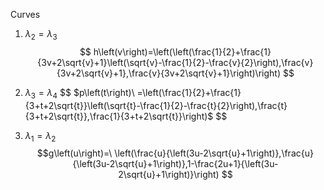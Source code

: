 Curves 

1.  $\lambda_2= \lambda_3$ $$
 h\left(v\right)=\left(\left(\frac{1}{2}+\frac{1}{3v+2\sqrt{v}+1}\left(\sqrt{v}-\frac{1}{2}-\frac{v}{2}\right),\frac{v}{3v+2\sqrt{v}+1},\frac{v}{3v+2\sqrt{v}+1}\right)\right)
$$

2. $\lambda_3= \lambda_4$ $$
$p\left(t\right)\ =\left(\frac{1}{2}+\frac{1}{3+t+2\sqrt{t}}\left(\sqrt{t}-\frac{1}{2}-\frac{t}{2}\right),\frac{t}{3+t+2\sqrt{t}},\frac{1}{3+t+2\sqrt{t}}\right)$
$$
3. $\lambda_1= \lambda_2$ $$g\left(u\right)=\ \left(\frac{u}{\left(3u-2\sqrt{u}+1\right)},\frac{u}{\left(3u-2\sqrt{u}+1\right)},1-\frac{2u+1}{\left(3u-2\sqrt{u}+1\right)}\right)
$$

